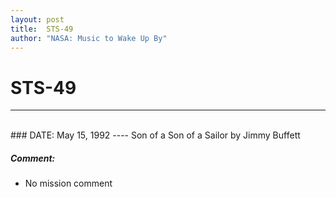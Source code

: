 ```yaml
---
layout: post
title:  STS-49
author: "NASA: Music to Wake Up By"
---
```


# STS-49
----
<br/>
### DATE: May 15, 1992
----
Son of a Son of a Sailor by Jimmy Buffett

##### Comment:
* No mission comment
